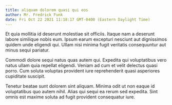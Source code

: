 ```yaml
---
title: aliquam dolorem quasi qui eos
author: Mr. Fredrick Funk
date: Fri Oct 22 2021 11:18:17 GMT-0400 (Eastern Daylight Time)
---
```

Et quia mollitia id deserunt molestiae sit officiis. Itaque nam a deserunt labore similique nobis eum. Ipsum earum excepturi nesciunt aut dignissimos quidem unde eligendi qui. Ullam nisi minima fugit veritatis consequuntur aut minus sequi pariatur.

 Commodi dolore sequi natus quas autem qui. Expedita qui voluptatibus vero natus ullam quia repellat eligendi. Veniam ad cum et velit delectus quasi porro. Cum soluta voluptas provident iure reprehenderit quasi asperiores cupiditate suscipit.

 Tenetur beatae sunt dolorem sint aliquam. Minima odit ut non eaque id voluptatibus quo autem nihil. Alias qui sequi ea rerum sed expedita. Sint omnis est maxime soluta ad fugit provident consequatur iure.